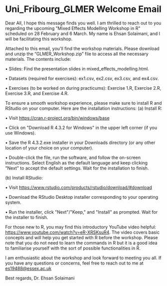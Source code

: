 # Uni_Fribourg_GLMER Welcome Email

Dear All,
I hope this message finds you well. I am thrilled to reach out to you regarding the upcoming "Mixed Effects Modelling Workshop in R" scheduled on 28 February and 6 March. My name is Ehsan Solaimani, and I will be facilitating this workshop.

Attached to this email, you'll find the workshop materials. Please download and unzip the “GLMER_Workshop.zip” file to access all the necessary materials. The contents include:


• Slides: Find the presentation slides in mixed_effects_modelling.html.


• Datasets (required for exercises): ex1.csv, ex2.csv, ex3.csv, and ex4.csv.


• Exercises (to be worked on during practicums): Exercise 1.R, Exercise 2.R, Exercise 3.R, and Exercise 4.R.


To ensure a smooth workshop experience, please make sure to install R and RStudio on your computer. Here are the installation instructions:
(a) Install R:


• Visit https://cran.r-project.org/bin/windows/base


• Click on "Download R 4.3.2 for Windows" in the upper left corner (if you use Windows).


• Save the R 4.3.2.exe installer in your Downloads directory (or any other location of your choice on your computer).


• Double-click the file, run the software, and follow the on-screen instructions. Select English as the default language and keep clicking "Next" to accept the default settings. Wait for the installation to finish.


(b) Install RStudio:


• Visit https://www.rstudio.com/products/rstudio/download/#download


• Download the RStudio Desktop installer corresponding to your operating system.


• Run the installer, click "Next"/"Keep," and "Install" as prompted. Wait for the installer to finish.


For those new to R, you may find this introductory YouTube video helpful: https://www.youtube.com/watch?v=eR-XRSKsuR4.
The video covers basic concepts and will help you get started with R before the workshop. Please note that you do not need to learn the commands in R but it is a good idea to familiarise yourself with the sort of possible functionalities in R.


I am enthusiastic about the workshop and look forward to meeting you all. If you have any questions or concerns, feel free to reach out to me at es19488@essex.ac.uk

Best regards,
Dr. Ehsan Solaimani
